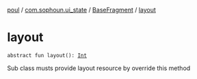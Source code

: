 [poul](../../index.md) / [com.sophoun.ui_state](../index.md) / [BaseFragment](index.md) / [layout](./layout.md)

# layout

`abstract fun layout(): `[`Int`](https://kotlinlang.org/api/latest/jvm/stdlib/kotlin/-int/index.html)

Sub class musts provide layout resource
by override this method

